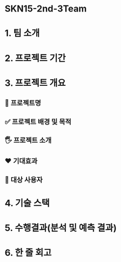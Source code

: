 # SKN15-2nd-3Team

# 1. 팀 소개




# 2. 프로젝트 기간


# 3. 프로젝트 개요

## 📕 프로젝트명


## ✅ 프로젝트 배경 및 목적


## 🖐️ 프로젝트 소개

## ❤️ 기대효과

## 👤 대상 사용자



# 4. 기술 스택



# 5. 수행결과(분석 및 예측 결과)



# 6. 한 줄 회고

